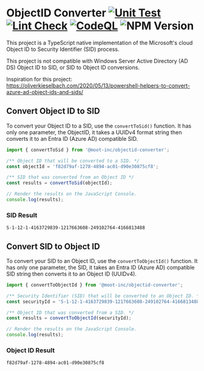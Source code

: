 # ObjectID Converter [![Unit Test](https://github.com/Moot-Inc/ObjectID-Converter/actions/workflows/Unit-Test.yml/badge.svg)](https://github.com/Moot-Inc/ObjectID-Converter/actions/workflows/Unit-Test.yml) [![Lint Check](https://github.com/Software-Hardware-Integration-Lab/ObjectID-Converter/actions/workflows/Lint.yml/badge.svg)](https://github.com/Software-Hardware-Integration-Lab/ObjectID-Converter/actions/workflows/Lint.yml) [![CodeQL](https://github.com/Software-Hardware-Integration-Lab/ObjectID-Converter/actions/workflows/github-code-scanning/codeql/badge.svg)](https://github.com/Software-Hardware-Integration-Lab/ObjectID-Converter/actions/workflows/github-code-scanning/codeql) ![NPM Version](https://img.shields.io/npm/v/%40shi-corp%2Fobjectid-converter)

This project is a TypeScript native implementation of the Microsoft's cloud Object ID to Security Identifier (SID) process.

This project is not compatible with Windows Server Active Directory (AD DS) Object ID to SID, or SID to Object ID conversions.

Inspiration for this project:
<https://oliverkieselbach.com/2020/05/13/powershell-helpers-to-convert-azure-ad-object-ids-and-sids/>

## Convert Object ID to SID

To convert your Object ID to a SID, use the `convertToSid()` function. It has only one parameter, the ObjectID, it takes a UUIDv4 format string then converts it to an Entra ID (Azure AD) compatible SID.

``` TypeScript
import { convertToSid } from '@moot-inc/objectid-converter';

/** Object ID that will be converted to a SID. */
const objectId = 'f82d79af-1278-4894-ac01-d90e30875cf8';

/** SID that was converted from an Object ID */
const results = convertToSid(objectId);

// Render the results on the JavaScript Console.
console.log(results);
```

### SID Result

``` text
S-1-12-1-4163729839-1217663608-249102764-4166813488
```

## Convert SID to Object ID

To convert your SID to an Object ID, use the `convertToObjectId()` function. It has only one parameter, the SID, it takes an Entra ID (Azure AD) compatible SID string then converts it to an Object ID (UUIDv4).

``` TypeScript
import { convertToObjectId } from '@moot-inc/objectid-converter';

/** Security Identifier (SID) that will be converted to an Object ID. */
const securityId = 'S-1-12-1-4163729839-1217663608-249102764-4166813488';

/** Object ID that was converted from a SID. */
const results = convertToObjectId(securityId);

// Render the results on the JavaScript Console.
console.log(results);
```

### Object ID Result

``` text
f82d79af-1278-4894-ac01-d90e30875cf8
```
